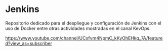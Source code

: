 # Jenkins

Repositorio dedicado para el despliegue y configuración de Jenkins con el uso de Docker entre otras actividades mostradas en el canal KevOps.

https://www.youtube.com/channel/UCxfvm4NpmC_kKyOhEHkq_7A/featured?view_as=subscriber